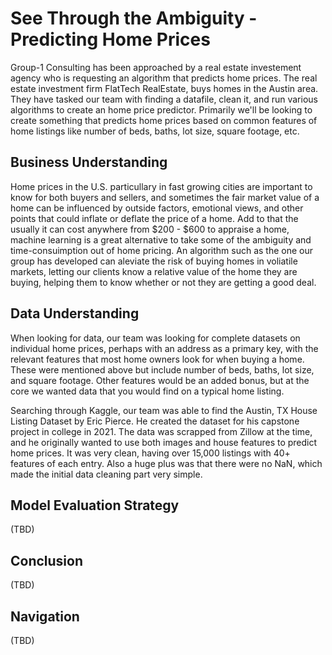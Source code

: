 # See Through the Ambiguity - Predicting Home Prices
Group-1 Consulting has been approached by a real estate investement agency who is requesting an algorithm that predicts home prices. The real estate investment firm FlatTech RealEstate, buys homes in the Austin area. They have tasked our team with finding a datafile, clean it, and run various algorithms to create an home price predictor. Primarily we'll be looking to create something that predicts home prices based on common features of home listings like number of beds, baths, lot size, square footage, etc.

## Business Understanding
Home prices in the U.S. particullary in fast growing cities are important to know for both buyers and sellers, and sometimes the fair market value of a home can be influenced by outside factors, emotional views, and other points that could inflate or deflate the price of a home. Add to that the usually it can cost anywhere from $200 - $600 to appraise a home, machine learning is a great alternative to take some of the ambiguity and time-consuimption out of home pricing. An algorithm such as the one our group has developed can aleviate the risk of buying homes in voliatile markets, letting our clients know a relative value of the home they are buying, helping them to know whether or not they are getting a good deal. 

## Data Understanding
When looking for data, our team was looking for complete datasets on individual home prices, perhaps with an address as a primary key, with the relevant features that most home owners look for when buying a home. These were mentioned above but include number of beds, baths, lot size, and square footage. Other features would be an added bonus, but at the core we wanted data that you would find on a typical home listing.

Searching through Kaggle, our team was able to find the Austin, TX House Listing Dataset by Eric Pierce. He created the dataset for his capstone project in college in 2021. The data was scrapped from Zillow at the time, and he originally wanted to use both images and house features to predict home prices. It was very clean, having over 15,000 listings with 40+ features of each entry. Also a huge plus was that there were no NaN, which made the initial data cleaning part very simple.

## Model Evaluation Strategy
(TBD)

## Conclusion
(TBD)

## Navigation
(TBD)
